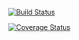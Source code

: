 [![Build Status](https://travis-ci.org/demid5111/ldss-tensor-structures.svg?branch=master)](https://travis-ci.org/demid5111/ldss-tensor-structures)

[![Coverage Status](https://coveralls.io/repos/github/demid5111/ldss-tensor-structures/badge.svg)](https://coveralls.io/github/demid5111/ldss-tensor-structures)